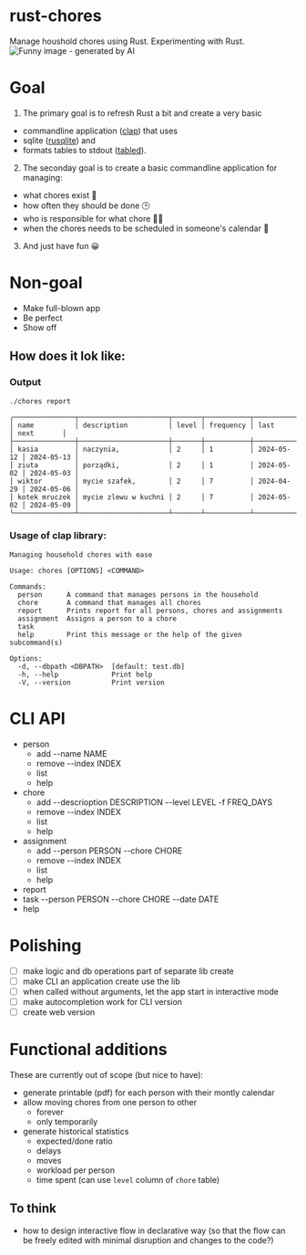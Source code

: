 # rust-chores
Manage houshold chores using Rust.
Experimenting with Rust.
![Funny image - generated by AI](https://drive.google.com/uc?export=view&id=1AqlsZWrPB57Yv9kSxoKwUfUAoXy3o_Qg)
# Goal
1. The primary goal is to refresh Rust a bit and create a very basic
* commandline application ([clap](https://github.com/clap-rs/clap)) that uses 
* sqlite ([rusqlite](https://github.com/rusqlite/rusqlite)) and 
* formats tables to stdout ([tabled](https://github.com/zhiburt/tabled)).

2. The seconday goal is to create a basic commandline application for managing:
- what chores exist 🌊
- how often they should be done 🕒
- who is responsible for what chore 🧚🏼 
- when the chores needs to be scheduled in someone's calendar 📅

3. And just have fun 😀

# Non-goal
* Make full-blown app
* Be perfect
* Show off


## How does it lok like:
### Output
`./chores report`
```
╭───────────────┬──────────────────────┬───────┬───────────┬────────────┬────────────╮
│ name          │ description          │ level │ frequency │ last       │ next       │
├───────────────┼──────────────────────┼───────┼───────────┼────────────┼────────────┤
│ kasia         │ naczynia,            │ 2     │ 1         │ 2024-05-12 │ 2024-05-13 │
│ ziuta         │ porządki,            │ 2     │ 1         │ 2024-05-02 │ 2024-05-03 │
│ wiktor        │ mycie szafek,        │ 2     │ 7         │ 2024-04-29 │ 2024-05-06 │
│ kotek mruczek │ mycie zlewu w kuchni │ 2     │ 7         │ 2024-05-02 │ 2024-05-09 │
╰───────────────┴──────────────────────┴───────┴───────────┴────────────┴────────────╯
```
### Usage of clap library:
```
Managing household chores with ease

Usage: chores [OPTIONS] <COMMAND>

Commands:
  person      A command that manages persons in the household
  chore       A command that manages all chores
  report      Prints report for all persons, chores and assignments
  assignment  Assigns a person to a chore
  task
  help        Print this message or the help of the given subcommand(s)

Options:
  -d, --dbpath <DBPATH>  [default: test.db]
  -h, --help             Print help
  -V, --version          Print version
```

# CLI API
* person 
    * add --name NAME
    * remove --index INDEX
    * list 
    * help 
* chore
    * add --descrioption DESCRIPTION --level LEVEL -f FREQ_DAYS
    * remove --index INDEX
    * list 
    * help 
* assignment 
    * add --person PERSON --chore CHORE
    * remove --index INDEX
    * list 
    * help 
* report 
* task --person PERSON --chore CHORE --date DATE 
* help



# Polishing
- [ ] make logic and db operations part of separate lib create
- [ ] make CLI an application create use the lib
- [ ] when called without arguments, let the app start in interactive mode
- [ ] make autocompletion work for CLI version
- [ ] create web version

# Functional additions
These are currently out of scope (but nice to have):
- generate printable (pdf) for each person with their montly calendar
- allow moving chores from one person to other
  - forever
  - only temporarily
- generate historical statistics
    - expected/done ratio
    - delays
    - moves
    - workload per person
    - time spent (can use `level` column of `chore` table)

## To think
- how to design interactive flow in declarative way (so that the flow can be freely edited with minimal disruption and changes to the code?)

